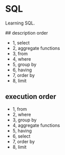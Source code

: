 # SQL
Learning SQL.

## description order
- 1, select
- 2, aggregate functions
- 3, from
- 4, where
- 5, group by
- 6, having
- 7, order by
- 8, limit


## execution order
- 1, from
- 2, where
- 3, group by
- 4, aggregate functions
- 5, having
- 6, select
- 7, order by
- 8, limit
